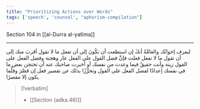 ```yaml
---
title: "Prioritizing Actions over Words"
tags: ['speech', 'counsel', "aphorism-compilation"]
---
```


 Section 104 in [[al-Durra al-yatīma]]

---
ليعرف إخوانُك والعامَّةُ أنكَ إن استطعت أن تكُونَ إلى أن تفعل ما لا تقول أقربَ منك إلى أن تقول ما لا تفعل فعلت فإنَّ فضل القول على الفعل عار وهجنة وفضل الفعل على القول زينة وأنت حقيقٌ فيما وعدت من نفسك أو أخبرت صاحبك عنه أن تحتجن بعض ما في نفسك إعدادًا لفضل الفعل على القول وتحرُّزًا بذلك عن تقصير فعل إن قصَّرَ وقلَّما يكون إلا مقصرًا

> [!verbatim]
> - [[Section (adka.46)]]
